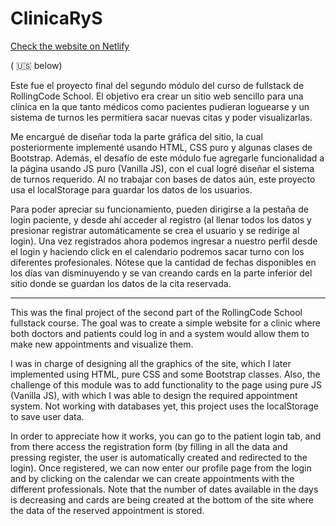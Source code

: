 # ClinicaRyS

[Check the website on Netlify](https://clinicarys.netlify.app/)

( 🇺🇸 below)

Este fue el proyecto final del segundo módulo del curso de fullstack de RollingCode School. El objetivo era crear un sitio web sencillo para una clínica en la que tanto médicos como pacientes pudieran loguearse y un sistema de turnos les permitiera sacar nuevas citas y poder visualizarlas.

Me encargué de diseñar toda la parte gráfica del sitio, la cual posteriormente implementé usando HTML, CSS puro y algunas clases de Bootstrap.
Además, el desafío de este módulo fue agregarle funcionalidad a la página usando JS puro (Vanilla JS), con el cual logré diseñar el sistema de turnos requerido.
Al no trabajar con bases de datos aún, este proyecto usa el localStorage para guardar los datos de los usuarios.

Para poder apreciar su funcionamiento, pueden dirigirse a la pestaña de login paciente, y desde ahí acceder al registro (al llenar todos los datos y presionar registrar automáticamente se crea el usuario y se redirige al login). Una vez registrados ahora podemos ingresar a nuestro perfil desde el login y haciendo click en el calendario podremos sacar turno con los diferentes profesionales. Nótese que la cantidad de fechas disponibles en los días van disminuyendo y se van creando cards en la parte inferior del sitio donde se guardan los datos de la cita reservada.

----------------

This was the final project of the second part of the RollingCode School fullstack course. The goal was to create a simple website for a clinic where both doctors and patients could log in and a system would allow them to make new appointments and visualize them.

I was in charge of designing all the graphics of the site, which I later implemented using HTML, pure CSS and some Bootstrap classes.
Also, the challenge of this module was to add functionality to the page using pure JS (Vanilla JS), with which I was able to design the required appointment system.
Not working with databases yet, this project uses the localStorage to save user data.

In order to appreciate how it works, you can go to the patient login tab, and from there access the registration form (by filling in all the data and pressing register, the user is automatically created and redirected to the login). Once registered, we can now enter our profile page from the login and by clicking on the calendar we can create appointments with the different professionals. Note that the number of dates available in the days is decreasing and cards are being created at the bottom of the site where the data of the reserved appointment is stored.
